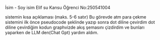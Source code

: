 İsim - Soy isim Elif su Kansu
Öğrenci No:250541004

sistemin kısa açıklaması (maks. 5-6 satır)
Bu görevde atm para çekme sistemini ilk önce pseudocode şeklinde yazıp sonra dot diline çevirdim dot diline çevirdiğim kodun graphvizde akış şemasını çizdirdim ve bunları yaparken de LLM den(Chat Gpt) yardım aldım.
